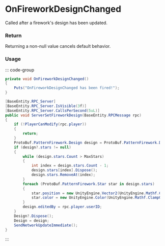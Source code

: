 <Badge type="danger" text="Carbon Compatible"/><Badge type="warning" text="Oxide Compatible"/>
# OnFireworkDesignChanged
Called after a firework's design has been updated.
### Return
Returning a non-null value cancels default behavior.

### Usage
::: code-group
```csharp [Example]
private void OnFireworkDesignChanged()
{
	Puts("OnFireworkDesignChanged has been fired!");
}
```
```csharp [Source — Assembly-CSharp @ PatternFirework]
[BaseEntity.RPC_Server]
[BaseEntity.RPC_Server.IsVisible(3f)]
[BaseEntity.RPC_Server.CallsPerSecond(5uL)]
public void ServerSetFireworkDesign(BaseEntity.RPCMessage rpc)
{
	if (!PlayerCanModify(rpc.player))
	{
		return;
	}
	ProtoBuf.PatternFirework.Design design = ProtoBuf.PatternFirework.Design.Deserialize(rpc.read);
	if (design?.stars != null)
	{
		while (design.stars.Count > MaxStars)
		{
			int index = design.stars.Count - 1;
			design.stars[index].Dispose();
			design.stars.RemoveAt(index);
		}
		foreach (ProtoBuf.PatternFirework.Star star in design.stars)
		{
			star.position = new UnityEngine.Vector2(UnityEngine.Mathf.Clamp(star.position.x, -1f, 1f), UnityEngine.Mathf.Clamp(star.position.y, -1f, 1f));
			star.color = new UnityEngine.Color(UnityEngine.Mathf.Clamp01(star.color.r), UnityEngine.Mathf.Clamp01(star.color.g), UnityEngine.Mathf.Clamp01(star.color.b), 1f);
		}
		design.editedBy = rpc.player.userID;
	}
	Design?.Dispose();
	Design = design;
	SendNetworkUpdateImmediate();
}

```
:::
